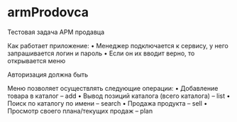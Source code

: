 # armProdovca
Тестовая задача
АРМ продавца

Как работает приложение:
• Менеджер подключается к сервису, у него
запрашивается логин и пароль
• Если он их вводит верно, то открывается меню

Авторизация должна быть

Меню позволяет осуществлять следующие операции:
• Добавление товара в каталог – add <name> <price>
<count>
• Вывод позиций каталога (всего каталога) – list
• Поиск по каталогу по имени – search <name>
• Продажа продукта – sell <id> <count>
• Просмотр своего плана/текущих продаж – plan
